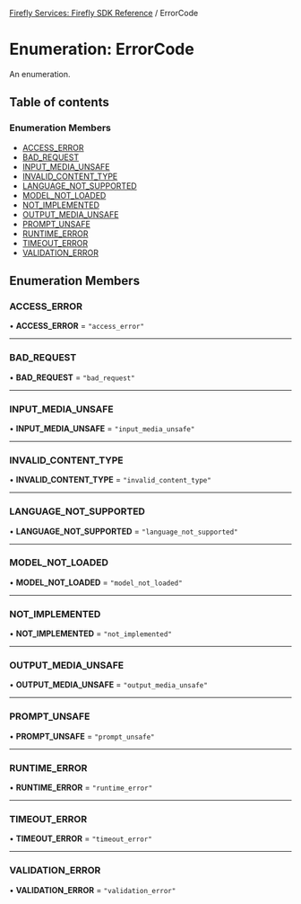 [Firefly Services: Firefly SDK Reference](../index.md) / ErrorCode

# Enumeration: ErrorCode

An enumeration.

## Table of contents

### Enumeration Members

- [ACCESS\_ERROR](ErrorCode.md#access_error)
- [BAD\_REQUEST](ErrorCode.md#bad_request)
- [INPUT\_MEDIA\_UNSAFE](ErrorCode.md#input_media_unsafe)
- [INVALID\_CONTENT\_TYPE](ErrorCode.md#invalid_content_type)
- [LANGUAGE\_NOT\_SUPPORTED](ErrorCode.md#language_not_supported)
- [MODEL\_NOT\_LOADED](ErrorCode.md#model_not_loaded)
- [NOT\_IMPLEMENTED](ErrorCode.md#not_implemented)
- [OUTPUT\_MEDIA\_UNSAFE](ErrorCode.md#output_media_unsafe)
- [PROMPT\_UNSAFE](ErrorCode.md#prompt_unsafe)
- [RUNTIME\_ERROR](ErrorCode.md#runtime_error)
- [TIMEOUT\_ERROR](ErrorCode.md#timeout_error)
- [VALIDATION\_ERROR](ErrorCode.md#validation_error)

## Enumeration Members

### ACCESS\_ERROR

• **ACCESS\_ERROR** = ``"access_error"``

___

### BAD\_REQUEST

• **BAD\_REQUEST** = ``"bad_request"``

___

### INPUT\_MEDIA\_UNSAFE

• **INPUT\_MEDIA\_UNSAFE** = ``"input_media_unsafe"``

___

### INVALID\_CONTENT\_TYPE

• **INVALID\_CONTENT\_TYPE** = ``"invalid_content_type"``

___

### LANGUAGE\_NOT\_SUPPORTED

• **LANGUAGE\_NOT\_SUPPORTED** = ``"language_not_supported"``

___

### MODEL\_NOT\_LOADED

• **MODEL\_NOT\_LOADED** = ``"model_not_loaded"``

___

### NOT\_IMPLEMENTED

• **NOT\_IMPLEMENTED** = ``"not_implemented"``

___

### OUTPUT\_MEDIA\_UNSAFE

• **OUTPUT\_MEDIA\_UNSAFE** = ``"output_media_unsafe"``

___

### PROMPT\_UNSAFE

• **PROMPT\_UNSAFE** = ``"prompt_unsafe"``

___

### RUNTIME\_ERROR

• **RUNTIME\_ERROR** = ``"runtime_error"``

___

### TIMEOUT\_ERROR

• **TIMEOUT\_ERROR** = ``"timeout_error"``

___

### VALIDATION\_ERROR

• **VALIDATION\_ERROR** = ``"validation_error"``
